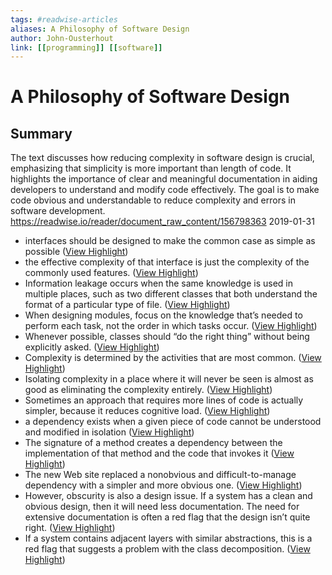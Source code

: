 ```yaml
---
tags: #readwise-articles
aliases: A Philosophy of Software Design
author: John-Ousterhout
link: [[programming]] [[software]]
---
```

# A Philosophy of Software Design

## Summary
The text discusses how reducing complexity in software design is crucial, emphasizing that simplicity is more important than length of code. It highlights the importance of clear and meaningful documentation in aiding developers to understand and modify code effectively. The goal is to make code obvious and understandable to reduce complexity and errors in software development.
https://readwise.io/reader/document_raw_content/156798363
2019-01-31

- interfaces should be designed to make the common case as simple as possible ([View Highlight](https://read.readwise.io/read/01hztsanj2921vtfz29prfeaek))
- the effective complexity of that interface is just the complexity of the commonly used features. ([View Highlight](https://read.readwise.io/read/01hztsdgp325428rypzt1vznss))
- Information leakage occurs when the same knowledge is used in multiple places, such as two different classes that both understand the format of a particular type of file. ([View Highlight](https://read.readwise.io/read/01hzttjtyz6kty4e335a264wy9))
- When designing modules, focus on the knowledge that’s needed to perform each task, not the order in which tasks occur. ([View Highlight](https://read.readwise.io/read/01hzttqvdewaafz5tg2veegd1p))
- Whenever possible, classes should “do the right thing” without being explicitly asked. ([View Highlight](https://read.readwise.io/read/01hztvd5mhjagg4j932f7ht78c))
- Complexity is determined by the activities that are most common. ([View Highlight](https://read.readwise.io/read/01ht45mjpbj1kts38tw3xs0ee1))
- Isolating complexity in a place where it will never be seen is almost as good as eliminating the complexity entirely. ([View Highlight](https://read.readwise.io/read/01ht45nwcbe5rqyjbgd60yzh09))
- Sometimes an approach that requires more lines of code is actually simpler, because it reduces cognitive load. ([View Highlight](https://read.readwise.io/read/01ht45t6xn7jp7sj8f0zzysvkt))
- a dependency exists when a given piece of
  code cannot be understood and modified in isolation ([View Highlight](https://read.readwise.io/read/01hw90hdhde57gye9ahj3g7zme))
- The signature of a method creates a dependency between the implementation of that method and the code that invokes it ([View Highlight](https://read.readwise.io/read/01hw90n25zn9sm8g61np59csqb))
- The new Web site replaced a nonobvious and difficult-to-manage dependency with a simpler and more obvious one. ([View Highlight](https://read.readwise.io/read/01hw90ypv5h9ygh6znw381pj3v))
- However, obscurity is also a design issue. If a system has a clean and obvious design, then it will need less documentation. The need for extensive documentation is often a red flag that the design isn’t quite right. ([View Highlight](https://read.readwise.io/read/01hw918j1rst8xprjvd84c7yqc))
- If a system contains adjacent layers with similar abstractions, this is a red
  flag that suggests a problem with the class decomposition. ([View Highlight](https://read.readwise.io/read/01hzxan1sht9rycy93ct8capat))
